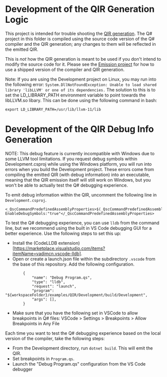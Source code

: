 ﻿# Development of the QIR Generation Logic

This project is intended for trouble shooting the [QIR generation](../../../src/QsCompiler/QirGeneration). The Q# project in this folder is compiled using the source code version of the Q# compiler and the QIR generation; any changes to them will be reflected in the emitted QIR.

This is *not* how the QIR generation is meant to be used if you don't intend to modify the source code for it. Please see the [Emission project](../Emission) for how to use a shipped version of the compiler and QIR generation.

Note: If you are using the Development project on Linux, you may run into the following error: `System.DllNotFoundException: Unable to load shared library 'libLLVM' or one of its dependencies.` The solution to this is to set the LD_LIBRARY_PATH environment variable to point towards the libLLVM.so libary. This can be done using the following command in bash:
```
export LD_LIBRARY_PATH=/usr/lib/llvm-11/lib
```

# Development of the QIR Debug Info Generation
NOTE: This debug feature is currently incompatible with Windows due to some LLVM tool limitations. If you request debug symbols within Development.csproj while using the Windows platform, you will run into errors when you build the Development project. These errors come from compiling the emitted QIR (with debug information) into an executable, meaning that the QIR emission itself will still work on Windows, but you won't be able to actually test the Q# debugging experience.


To emit debug information within the QIR, uncomment the following line in `Development.csproj`.
```
<_QscCommandPredefinedAssemblyProperties>$(_QscCommandPredefinedAssemblyProperties) EnableDebugSymbols:"true"</_QscCommandPredefinedAssemblyProperties>
```

To test the Q# debugging experience, you can use `lldb` from the command line, but we recommend using the built in VS Code debugging GUI for a better experience. Use the following steps to set this up:
* Install the (CodeLLDB extension)[https://marketplace.visualstudio.com/items?itemName=vadimcn.vscode-lldb].
* Open or create a launch.json file within the subdirectory `.vscode` from the base of this repository. Add the following configuration.
```
        {
            "name": "Debug Program.qs",
            "type": "lldb",
            "request": "launch",
            "program": "${workspaceFolder}/examples/QIR/Development/build/Development",
            "args": [],
        }
```
* Make sure that you have the following set in VSCode to allow breakpoints in Q# files: VSCode > Settings > Breakpoints > Allow Breakpoints in Any File

Each time you want to test the Q# debugging experience based on the local version of the compiler, take the following steps:
* From the Development directory, run `dotnet build`. This will emit the QIR.
* Set breakpoints in `Program.qs`.
* Launch the "Debug Program.qs" configuration from the VS Code debugger
